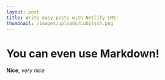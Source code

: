 ```yaml
---
layout: post
title: Write easy posts with Netlify CMS!
thumbnail: /images/uploads/Lubitsch.png
---
```

# You can even use Markdown!

**Nice**, *very nice*
